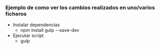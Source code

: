 ### Ejemplo de como ver los cambios realizados en uno/varios ficheros

* Instalar dependencias
  - npm install gulp --save-dev
* Ejecutar script
  - gulp
